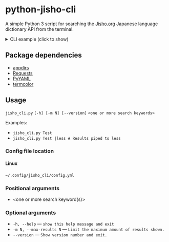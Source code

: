 # python-jisho-cli
A simple Python 3 script for searching the [Jisho.org](https://jisho.org/) Japanese language dictionary API from the terminal.

<details>
  <summary>CLI example (click to show)</summary>

![CLI example](example.svg?raw=true)
</details>

## Package dependencies

- [appdirs](https://pypi.org/project/appdirs/)
- [Requests](https://pypi.org/project/requests/)
- [PyYAML](https://pypi.org/project/PyYAML/)
- [termcolor](https://pypi.org/project/termcolor/)

## Usage

`jisho_cli.py` `[-h] [-m N] [--version]` `<one or more search keywords>`

Examples:
- `jisho_cli.py Test`
- `jisho_cli.py Test |less # Results piped to less`

### Config file location

#### Linux
`~/.config/jisho_cli/config.yml`

### Positional arguments
- <one or more search keyword(s)>

### Optional arguments
- `-h, --help` ― `show this help message and exit`
- `-m N, --max-results N` ― `Limit the maximum amount of results shown.`
- `--version` ― `Show version number and exit.`
